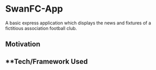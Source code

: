 # SwanFC-App
A basic express application which displays the news and fixtures of a fictitious association football club. 

## **Motivation**

## **Tech/Framework Used
